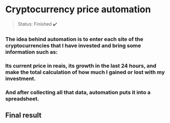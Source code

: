# Cryptocurrency price automation

> Status: Finished ✔️

### The idea behind automation is to enter each site of the cryptocurrencies that I have invested and bring some information such as:
### Its current price in reais, its growth in the last 24 hours, and make the total calculation of how much I gained or lost with my investment. 
### And after collecting all that data, automation puts it into a spreadsheet.

## Final result
